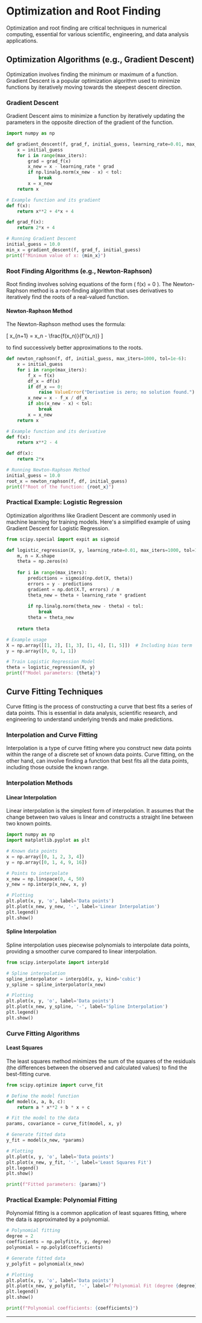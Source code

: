 
# Optimization and Root Finding

Optimization and root finding are critical techniques in numerical computing, essential for various scientific, engineering, and data analysis applications.

## Optimization Algorithms (e.g., Gradient Descent)

Optimization involves finding the minimum or maximum of a function. Gradient Descent is a popular optimization algorithm used to minimize functions by iteratively moving towards the steepest descent direction.

### Gradient Descent

Gradient Descent aims to minimize a function by iteratively updating the parameters in the opposite direction of the gradient of the function.

```python
import numpy as np

def gradient_descent(f, grad_f, initial_guess, learning_rate=0.01, max_iters=1000, tol=1e-6):
    x = initial_guess
    for i in range(max_iters):
        grad = grad_f(x)
        x_new = x - learning_rate * grad
        if np.linalg.norm(x_new - x) < tol:
            break
        x = x_new
    return x

# Example function and its gradient
def f(x):
    return x**2 + 4*x + 4

def grad_f(x):
    return 2*x + 4

# Running Gradient Descent
initial_guess = 10.0
min_x = gradient_descent(f, grad_f, initial_guess)
print(f"Minimum value of x: {min_x}")
```

### Root Finding Algorithms (e.g., Newton-Raphson)

Root finding involves solving equations of the form \( f(x) = 0 \). The Newton-Raphson method is a root-finding algorithm that uses derivatives to iteratively find the roots of a real-valued function.

#### Newton-Raphson Method

The Newton-Raphson method uses the formula:

\[ x_{n+1} = x_n - \frac{f(x_n)}{f'(x_n)} \]

to find successively better approximations to the roots.

```python
def newton_raphson(f, df, initial_guess, max_iters=1000, tol=1e-6):
    x = initial_guess
    for i in range(max_iters):
        f_x = f(x)
        df_x = df(x)
        if df_x == 0:
            raise ValueError("Derivative is zero; no solution found.")
        x_new = x - f_x / df_x
        if abs(x_new - x) < tol:
            break
        x = x_new
    return x

# Example function and its derivative
def f(x):
    return x**2 - 4

def df(x):
    return 2*x

# Running Newton-Raphson Method
initial_guess = 10.0
root_x = newton_raphson(f, df, initial_guess)
print(f"Root of the function: {root_x}")
```

### Practical Example: Logistic Regression

Optimization algorithms like Gradient Descent are commonly used in machine learning for training models. Here's a simplified example of using Gradient Descent for Logistic Regression.

```python
from scipy.special import expit as sigmoid

def logistic_regression(X, y, learning_rate=0.01, max_iters=1000, tol=1e-6):
    m, n = X.shape
    theta = np.zeros(n)
    
    for i in range(max_iters):
        predictions = sigmoid(np.dot(X, theta))
        errors = y - predictions
        gradient = np.dot(X.T, errors) / m
        theta_new = theta + learning_rate * gradient
        
        if np.linalg.norm(theta_new - theta) < tol:
            break
        theta = theta_new
    
    return theta

# Example usage
X = np.array([[1, 2], [1, 3], [1, 4], [1, 5]])  # Including bias term
y = np.array([0, 0, 1, 1])

# Train Logistic Regression Model
theta = logistic_regression(X, y)
print(f"Model parameters: {theta}")
```


## Curve Fitting Techniques

Curve fitting is the process of constructing a curve that best fits a series of data points. This is essential in data analysis, scientific research, and engineering to understand underlying trends and make predictions.

### Interpolation and Curve Fitting

Interpolation is a type of curve fitting where you construct new data points within the range of a discrete set of known data points. Curve fitting, on the other hand, can involve finding a function that best fits all the data points, including those outside the known range.

### Interpolation Methods

#### Linear Interpolation

Linear interpolation is the simplest form of interpolation. It assumes that the change between two values is linear and constructs a straight line between two known points.

```python
import numpy as np
import matplotlib.pyplot as plt

# Known data points
x = np.array([0, 1, 2, 3, 4])
y = np.array([0, 1, 4, 9, 16])

# Points to interpolate
x_new = np.linspace(0, 4, 50)
y_new = np.interp(x_new, x, y)

# Plotting
plt.plot(x, y, 'o', label='Data points')
plt.plot(x_new, y_new, '-', label='Linear Interpolation')
plt.legend()
plt.show()
```

#### Spline Interpolation

Spline interpolation uses piecewise polynomials to interpolate data points, providing a smoother curve compared to linear interpolation.

```python
from scipy.interpolate import interp1d

# Spline interpolation
spline_interpolator = interp1d(x, y, kind='cubic')
y_spline = spline_interpolator(x_new)

# Plotting
plt.plot(x, y, 'o', label='Data points')
plt.plot(x_new, y_spline, '-', label='Spline Interpolation')
plt.legend()
plt.show()
```

### Curve Fitting Algorithms

#### Least Squares

The least squares method minimizes the sum of the squares of the residuals (the differences between the observed and calculated values) to find the best-fitting curve.

```python
from scipy.optimize import curve_fit

# Define the model function
def model(x, a, b, c):
    return a * x**2 + b * x + c

# Fit the model to the data
params, covariance = curve_fit(model, x, y)

# Generate fitted data
y_fit = model(x_new, *params)

# Plotting
plt.plot(x, y, 'o', label='Data points')
plt.plot(x_new, y_fit, '-', label='Least Squares Fit')
plt.legend()
plt.show()

print(f"Fitted parameters: {params}")
```

### Practical Example: Polynomial Fitting

Polynomial fitting is a common application of least squares fitting, where the data is approximated by a polynomial.

```python
# Polynomial fitting
degree = 2
coefficients = np.polyfit(x, y, degree)
polynomial = np.poly1d(coefficients)

# Generate fitted data
y_polyfit = polynomial(x_new)

# Plotting
plt.plot(x, y, 'o', label='Data points')
plt.plot(x_new, y_polyfit, '-', label=f'Polynomial Fit (degree {degree})')
plt.legend()
plt.show()

print(f"Polynomial coefficients: {coefficients}")
```
---
